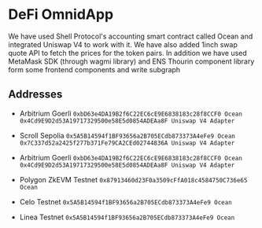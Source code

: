 # DeFi OmnidApp

We have used Shell Protocol's accounting smart contract called Ocean and integrated Uniswap V4 to work with it. We have also added 1inch swap quote API to fetch the prices for the token pairs. In addition we have used MetaMask SDK (through wagmi library) and ENS Thourin component library form some frontend components and write subgraph


## Addresses
 - Arbitrium Goerli
   `0xbD63e4DA19B2f6C22EC6cE9E6838183c28f8CCF0 Ocean`
   `0x4Cd9E9D2d53A19717329500e58E5d0854ADEAa8F Uniswap V4 Adapter`

- Scroll Sepolia
   `0x5A5B14594f1BF93656a2B705ECdb873373A4eFe9 Ocean`
   `0x7C337d52a2425f277b371Fe79CA2CEd02744836A Uniswap V4 Adapter`

- Arbitrium Goerli
   `0xbD63e4DA19B2f6C22EC6cE9E6838183c28f8CCF0 Ocean`
   `0x4Cd9E9D2d53A19717329500e58E5d0854ADEAa8F Uniswap V4 Adapter`

- Polygon ZkEVM Testnet
  `0x87913460d23F0a3509cFfA018c4584750C736e65 Ocean`

- Celo Testnet
  `0x5A5B14594f1BF93656a2B705ECdb873373A4eFe9 Ocean`

- Linea Testnet
  `0x5A5B14594f1BF93656a2B705ECdb873373A4eFe9 Ocean`